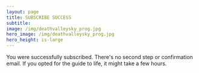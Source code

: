 ```yaml
---
layout: page
title: SUBSCRIBE SUCCESS
subtitle: 
image: /img/deathvalleysky_prog.jpg
hero_image: /img/deathvalleysky_prog.jpg
hero_height: is-large
---
```


You were successfully subscribed. There's no second step or confirmation email. If you opted for the guide to life, it might take a few hours.